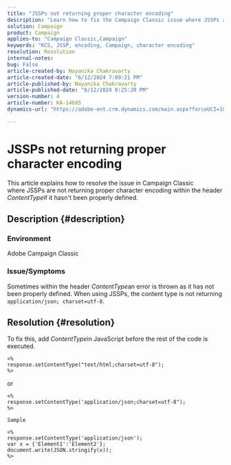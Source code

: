 ```yaml
---
title: "JSSPs not returning proper character encoding"
description: "Learn how to fix the Campaign Classic issue where JSSPs are not returning proper character encoding within the header ContentType."
solution: Campaign
product: Campaign
applies-to: "Campaign Classic,Campaign"
keywords: "KCS, JSSP, encoding, Campaign, character encoding"
resolution: Resolution
internal-notes: 
bug: False
article-created-by: Nayanika Chakravarty
article-created-date: "6/12/2024 7:09:21 PM"
article-published-by: Nayanika Chakravarty
article-published-date: "6/12/2024 8:25:20 PM"
version-number: 4
article-number: KA-14685
dynamics-url: "https://adobe-ent.crm.dynamics.com/main.aspx?forceUCI=1&pagetype=entityrecord&etn=knowledgearticle&id=9bd39f42-ef28-ef11-840a-000d3a3764e0"

---
```

# JSSPs not returning proper character encoding


This article explains how to resolve the issue in Campaign Classic where JSSPs are not returning proper character encoding within the header *ContentType*if it hasn't been properly defined.

## Description {#description}


### <b>Environment</b>

Adobe Campaign Classic

### <b>Issue/Symptoms</b>

Sometimes within the header *ContentType*an error is thrown as it has not been properly defined. When using JSSPs, the content type is not returning `application/json; charset=utf-8`.


## Resolution {#resolution}


To fix this, add *ContentType*in JavaScript before the rest of the code is executed.


```
<%
response.setContentType("text/html;charset=utf-8");
%>
```


or


```
<%
response.setContentType('application/json;charset=utf-8");
%>

Sample
```



```
<%
response.setContentType('application/json');
var x = {'Element1':'Element2'};
document.write(JSON.stringify(x));
%>
```

